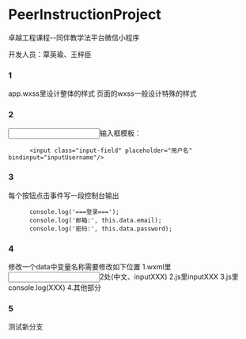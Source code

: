 # PeerInstructionProject
卓越工程课程--同伴教学法平台微信小程序

开发人员：覃英瑜、王梓臣
### 1
app.wxss里设计整体的样式
页面的wxss一般设计特殊的样式

### 2
<input>输入框模板：
```
      <input class="input-field" placeholder="用户名"  bindinput="inputUsername"/>
```

### 3
每个按钮点击事件写一段控制台输出
```
      console.log('===登录===');
      console.log('邮箱:', this.data.email);
      console.log('密码:', this.data.password);
```

### 4
修改一个data中变量名称需要修改如下位置
1.wxml里<input>2处(中文、inputXXX)
2.js里inputXXX
3.js里console.log(XXX)
4.其他部分

### 5
测试新分支
